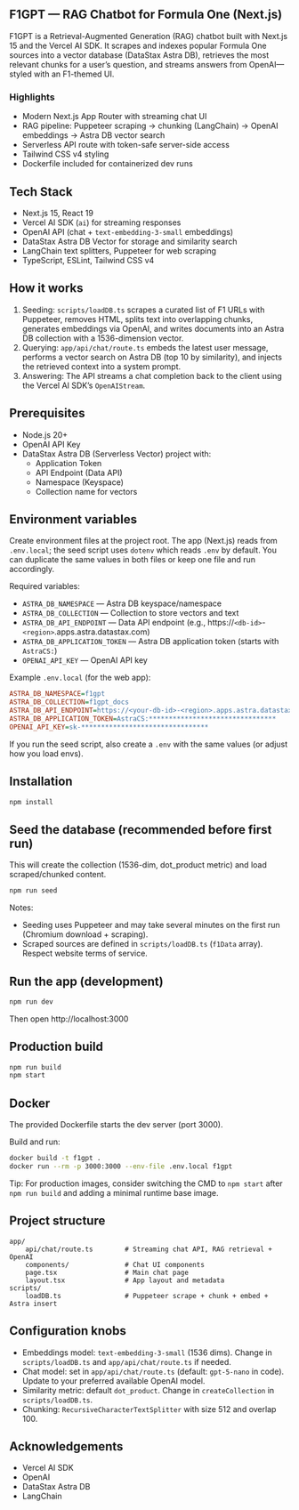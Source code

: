 ## F1GPT — RAG Chatbot for Formula One (Next.js)

F1GPT is a Retrieval-Augmented Generation (RAG) chatbot built with Next.js 15 and the Vercel AI SDK. It scrapes and indexes popular Formula One sources into a vector database (DataStax Astra DB), retrieves the most relevant chunks for a user’s question, and streams answers from OpenAI—styled with an F1-themed UI.

### Highlights

- Modern Next.js App Router with streaming chat UI
- RAG pipeline: Puppeteer scraping → chunking (LangChain) → OpenAI embeddings → Astra DB vector search
- Serverless API route with token-safe server-side access
- Tailwind CSS v4 styling
- Dockerfile included for containerized dev runs

## Tech Stack

- Next.js 15, React 19
- Vercel AI SDK (`ai`) for streaming responses
- OpenAI API (chat + `text-embedding-3-small` embeddings)
- DataStax Astra DB Vector for storage and similarity search
- LangChain text splitters, Puppeteer for web scraping
- TypeScript, ESLint, Tailwind CSS v4

## How it works

1. Seeding: `scripts/loadDB.ts` scrapes a curated list of F1 URLs with Puppeteer, removes HTML, splits text into overlapping chunks, generates embeddings via OpenAI, and writes documents into an Astra DB collection with a 1536-dimension vector.
2. Querying: `app/api/chat/route.ts` embeds the latest user message, performs a vector search on Astra DB (top 10 by similarity), and injects the retrieved context into a system prompt.
3. Answering: The API streams a chat completion back to the client using the Vercel AI SDK’s `OpenAIStream`.

## Prerequisites

- Node.js 20+
- OpenAI API Key
- DataStax Astra DB (Serverless Vector) project with:
  - Application Token
  - API Endpoint (Data API)
  - Namespace (Keyspace)
  - Collection name for vectors

## Environment variables

Create environment files at the project root. The app (Next.js) reads from `.env.local`; the seed script uses `dotenv` which reads `.env` by default. You can duplicate the same values in both files or keep one file and run accordingly.

Required variables:

- `ASTRA_DB_NAMESPACE` — Astra DB keyspace/namespace
- `ASTRA_DB_COLLECTION` — Collection to store vectors and text
- `ASTRA_DB_API_ENDPOINT` — Data API endpoint (e.g., https://`<db-id>`-`<region>`.apps.astra.datastax.com)
- `ASTRA_DB_APPLICATION_TOKEN` — Astra DB application token (starts with `AstraCS:`)
- `OPENAI_API_KEY` — OpenAI API key

Example `.env.local` (for the web app):

```ini
ASTRA_DB_NAMESPACE=f1gpt
ASTRA_DB_COLLECTION=f1gpt_docs
ASTRA_DB_API_ENDPOINT=https://<your-db-id>-<region>.apps.astra.datastax.com
ASTRA_DB_APPLICATION_TOKEN=AstraCS:********************************
OPENAI_API_KEY=sk-********************************
```

If you run the seed script, also create a `.env` with the same values (or adjust how you load envs).

## Installation

```bash
npm install
```

## Seed the database (recommended before first run)

This will create the collection (1536-dim, dot_product metric) and load scraped/chunked content.

```bash
npm run seed
```

Notes:

- Seeding uses Puppeteer and may take several minutes on the first run (Chromium download + scraping).
- Scraped sources are defined in `scripts/loadDB.ts` (`f1Data` array). Respect website terms of service.

## Run the app (development)

```bash
npm run dev
```

Then open http://localhost:3000

## Production build

```bash
npm run build
npm start
```

## Docker

The provided Dockerfile starts the dev server (port 3000).

Build and run:

```bash
docker build -t f1gpt .
docker run --rm -p 3000:3000 --env-file .env.local f1gpt
```

Tip: For production images, consider switching the CMD to `npm start` after `npm run build` and adding a minimal runtime base image.

## Project structure

```
app/
	api/chat/route.ts        # Streaming chat API, RAG retrieval + OpenAI
	components/              # Chat UI components
	page.tsx                 # Main chat page
	layout.tsx               # App layout and metadata
scripts/
	loadDB.ts                # Puppeteer scrape + chunk + embed + Astra insert
```

## Configuration knobs

- Embeddings model: `text-embedding-3-small` (1536 dims). Change in `scripts/loadDB.ts` and `app/api/chat/route.ts` if needed.
- Chat model: set in `app/api/chat/route.ts` (default: `gpt-5-nano` in code). Update to your preferred available OpenAI model.
- Similarity metric: default `dot_product`. Change in `createCollection` in `scripts/loadDB.ts`.
- Chunking: `RecursiveCharacterTextSplitter` with size 512 and overlap 100.

## Acknowledgements

- Vercel AI SDK
- OpenAI
- DataStax Astra DB
- LangChain
